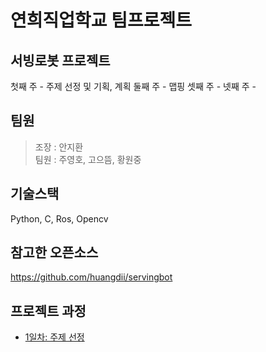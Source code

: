 # 연희직업학교 팀프로젝트
## 서빙로봇 프로젝트
첫째 주 - 주제 선정 및 기획, 계획
둘째 주 - 맵핑
셋째 주 -
넷째 주 -

## 팀원
> 조장 : 안지환 <br/>
> 팀원 : 주영호, 고으뜸, 황원중
## 기술스택
Python, C, Ros, Opencv
## 참고한 오픈소스
https://github.com/huangdii/servingbot
## 프로젝트 과정
- [1일차: 주제 선정](20230627.md)
